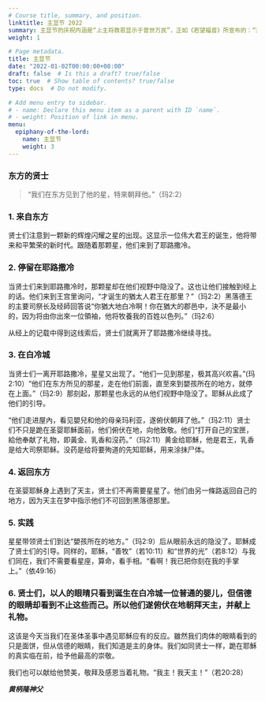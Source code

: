 ```yaml
---
# Course title, summary, and position.
linktitle: 主显节 2022
summary: 主显节的庆祝内涵是“上主将救恩显示于普世万民”，正如《若望福音》所宣布的：“那普照每人的真光，正在进入这世界。”（1：9），主显节包含两个重要的意义：一是天主主动以星光、借着圣经的话、以犹太经师，显露自己；二是人对天主显示的响应，贤士、黑落德、耶路撒冷居民反应各不同。
weight: 1

# Page metadata.
title: 主显节
date: "2022-01-02T00:00:00+08:00"
draft: false  # Is this a draft? true/false
toc: true  # Show table of contents? true/false
type: docs  # Do not modify.

# Add menu entry to sidebar.
# - name: Declare this menu item as a parent with ID `name`.
# - weight: Position of link in menu.
menu:
  epiphany-of-the-lord:
    name: 主显节
    weight: 3
---
```


### 东方的贤士
> “我们在东方见到了他的星，特來朝拜他。”（玛2:2）

### 1. 来自东方

贤士们注意到一颗新的辉煌闪耀之星的出现。这显示一位伟大君王的诞生，他将带来和平繁荣的新时代。跟随着那颗星，他们来到了耶路撒冷。

### 2. 停留在耶路撒冷

当贤士们来到耶路撒冷时，那颗星却在他们视野中隐没了。这也让他们接触到经上的话。他们来到王宫里询问，“才诞生的猶太人君王在那里？”（玛2:2）黑落德王的主要司祭长及经師回答说“你猶大地白冷啊！你在猶大的郡邑中，決不是最小的，因为将由你出來一位領袖，他将牧養我的百姓以色列。”（玛2:6）

从经上的记载中得到这线索后，贤士们就离开了耶路撒冷继续寻找。

### 3. 在白冷城

当贤士们一离开耶路撒冷，星星又出现了。“他们一见到那星，极其高兴欢喜。”(玛2:10）“他们在东方所见的那星，走在他们前面，直至來到嬰孩所在的地方，就停在上面。”（玛2:9）那刻起，那颗星也永远的从他们视野中隐没了。耶穌从此成了他们的引导。

“他们走进屋內，看见嬰兒和他的母亲玛利亚，遂俯伏朝拜了他。”（玛2:11）贤士们不只是跪在圣婴耶穌面前，他们俯伏在地，向他致敬。他们“打开自己的宝匣，給他奉献了礼物，即黃金、乳香和沒药。”（玛2:11）黄金给耶穌，他是君王，乳香是给大司祭耶稣。没药是给将要殉道的先知耶稣，用来涂抹尸体。

### 4. 返回东方

在圣婴耶穌身上遇到了天主，贤士们不再需要星星了。他们由另一條路返回自己的地方，因为天主在梦中指示他们不可回到黑落德那里。

### 5. 实践

星星带领贤士们到达“嬰孩所在的地方。”（玛2:9）后从眼前永远的隐没了。耶穌成了贤士们的引导。同样的，耶穌，“善牧”（若10:11）和“世界的光”（若8:12）与我们同在，我们不需要看星座，算命，看手相。“看啊！我已把你刻在我的手掌上。”（依49:16）

### 6. 贤士们，以人的眼晴只看到诞生在白冷城一位普通的婴儿，但信德的眼睛却看到不止这些而己。所以他们遂俯伏在地朝拜天主，并献上礼物。

这该是今天当我们在圣体圣事中遇见耶穌应有的反应。雖然我们肉体的眼睛看到的只是面饼，但从信德的眼睛，我们知道是主的身体。我们如同贤士一样，跪在耶穌的真实临在前，给予他最高的崇敬。

我们也可以献给他赞美，敬拜及感恩当着礼物。“我主！我天主！”（若20:28）

___黄柄隆神父___
